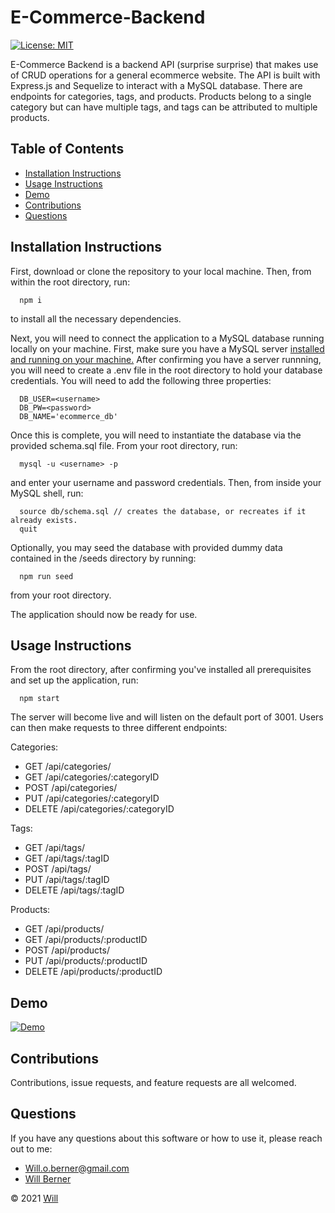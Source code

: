 # E-Commerce-Backend
[![License: MIT](https://img.shields.io/badge/License-MIT-yellow.svg)](https://opensource.org/licenses/MIT)

E-Commerce Backend is a backend API (surprise surprise) that makes use of CRUD operations for a general ecommerce website. The API is built with Express.js and Sequelize to interact with a MySQL database. There are endpoints for categories, tags, and products. Products belong to a single category but can have multiple tags, and tags can be attributed to multiple products.

## Table of Contents
   
* [Installation Instructions](#installation-instructions)
* [Usage Instructions](#usage-instructions)
* [Demo](#demo)
* [Contributions](#contributions)
* [Questions](#questions)

## Installation Instructions
First, download or clone the repository to your local machine. Then, from within the root directory, run:
      
      npm i
      
to install all the necessary dependencies.

Next, you will need to connect the application to a MySQL database running locally on your machine. First, make sure you have a MySQL server [installed and running on your machine.](https://dev.mysql.com/doc/mysql-installation-excerpt/5.7/en/) After confirming you have a server runnning, you will need to create a .env file in the root directory to hold your database credentials. You will need to add the following three properties:

      DB_USER=<username>
      DB_PW=<password>
      DB_NAME='ecommerce_db'
      
Once this is complete, you will need to instantiate the database via the provided schema.sql file. From your root directory, run:
      
      mysql -u <username> -p
      
and enter your username and password credentials. Then, from inside your MySQL shell, run:

      source db/schema.sql // creates the database, or recreates if it already exists.
      quit
      
Optionally, you may seed the database with provided dummy data contained in the /seeds directory by running:

      npm run seed

from your root directory.
      
The application should now be ready for use. 
      
## Usage Instructions

From the root directory, after confirming you've installed all prerequisites and set up the application, run:

      npm start
      
The server will become live and will listen on the default port of 3001. Users can then make requests to three different endpoints:

Categories:

- GET /api/categories/
- GET /api/categories/:categoryID
- POST /api/categories/
- PUT /api/categories/:categoryID
- DELETE /api/categories/:categoryID

Tags:

- GET /api/tags/
- GET /api/tags/:tagID
- POST /api/tags/
- PUT /api/tags/:tagID
- DELETE /api/tags/:tagID

Products:

- GET /api/products/
- GET /api/products/:productID
- POST /api/products/
- PUT /api/products/:productID
- DELETE /api/products/:productID

## Demo

[![Demo](https://img.youtube.com/vi/758dBw6mwHY/0.jpg)](https://www.youtube.com/watch?v=758dBw6mwHY)

## Contributions

Contributions, issue requests, and feature requests are all welcomed.

## Questions

If you have any questions about this software or how to use it, please reach out to me:
- Will.o.berner@gmail.com
- [Will Berner](https://github.com/WillBerner)


&copy; 2021 [Will](https://github.com/WillBerner)
